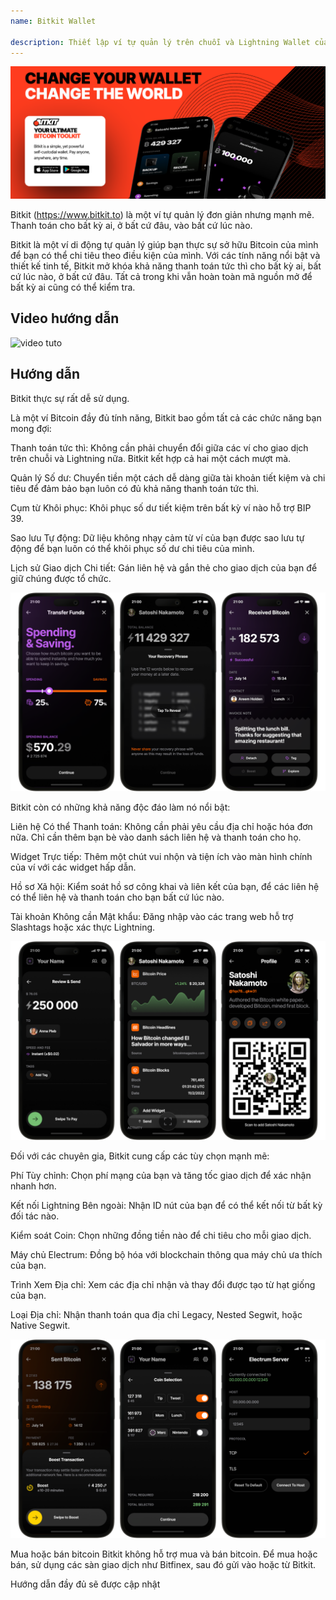 ```yaml
---
name: Bitkit Wallet

description: Thiết lập ví tự quản lý trên chuỗi và Lightning Wallet của bạn
---
```


![cover](assets/cover.webp)

Bitkit (https://www.bitkit.to) là một ví tự quản lý đơn giản nhưng mạnh mẽ. Thanh toán cho bất kỳ ai, ở bất cứ đâu, vào bất cứ lúc nào.

Bitkit là một ví di động tự quản lý giúp bạn thực sự sở hữu Bitcoin của mình để bạn có thể chi tiêu theo điều kiện của mình. Với các tính năng nổi bật và thiết kế tinh tế, Bitkit mở khóa khả năng thanh toán tức thì cho bất kỳ ai, bất cứ lúc nào, ở bất cứ đâu. Tất cả trong khi vẫn hoàn toàn mã nguồn mở để bất kỳ ai cũng có thể kiểm tra.

## Video hướng dẫn

![video tuto](https://www.youtube.com/watch?v=FJ3Mqqz4Dmw)

## Hướng dẫn

Bitkit thực sự rất dễ sử dụng.

Là một ví Bitcoin đầy đủ tính năng, Bitkit bao gồm tất cả các chức năng bạn mong đợi:

Thanh toán tức thì: Không cần phải chuyển đổi giữa các ví cho giao dịch trên chuỗi và Lightning nữa. Bitkit kết hợp cả hai một cách mượt mà.

Quản lý Số dư: Chuyển tiền một cách dễ dàng giữa tài khoản tiết kiệm và chi tiêu để đảm bảo bạn luôn có đủ khả năng thanh toán tức thì.

Cụm từ Khôi phục: Khôi phục số dư tiết kiệm trên bất kỳ ví nào hỗ trợ BIP 39.

Sao lưu Tự động: Dữ liệu không nhạy cảm từ ví của bạn được sao lưu tự động để bạn luôn có thể khôi phục số dư chi tiêu của mình.

Lịch sử Giao dịch Chi tiết: Gán liên hệ và gắn thẻ cho giao dịch của bạn để giữ chúng được tổ chức.

![cover](assets/1.webp)

Bitkit còn có những khả năng độc đáo làm nó nổi bật:

Liên hệ Có thể Thanh toán: Không cần phải yêu cầu địa chỉ hoặc hóa đơn nữa. Chỉ cần thêm bạn bè vào danh sách liên hệ và thanh toán cho họ.

Widget Trực tiếp: Thêm một chút vui nhộn và tiện ích vào màn hình chính của ví với các widget hấp dẫn.

Hồ sơ Xã hội: Kiểm soát hồ sơ công khai và liên kết của bạn, để các liên hệ có thể liên hệ và thanh toán cho bạn bất cứ lúc nào.

Tài khoản Không cần Mật khẩu: Đăng nhập vào các trang web hỗ trợ Slashtags hoặc xác thực Lightning.

![cover](assets/2.webp)

Đối với các chuyên gia, Bitkit cung cấp các tùy chọn mạnh mẽ:

Phí Tùy chỉnh: Chọn phí mạng của bạn và tăng tốc giao dịch để xác nhận nhanh hơn.

Kết nối Lightning Bên ngoài: Nhận ID nút của bạn để có thể kết nối từ bất kỳ đối tác nào.

Kiểm soát Coin: Chọn những đồng tiền nào để chi tiêu cho mỗi giao dịch.

Máy chủ Electrum: Đồng bộ hóa với blockchain thông qua máy chủ ưa thích của bạn.

Trình Xem Địa chỉ: Xem các địa chỉ nhận và thay đổi được tạo từ hạt giống của bạn.

Loại Địa chỉ: Nhận thanh toán qua địa chỉ Legacy, Nested Segwit, hoặc Native Segwit.

![cover](assets/3.webp)

Mua hoặc bán bitcoin
Bitkit không hỗ trợ mua và bán bitcoin. Để mua hoặc bán, sử dụng các sàn giao dịch như Bitfinex, sau đó gửi vào hoặc từ Bitkit.

Hướng dẫn đầy đủ sẽ được cập nhật